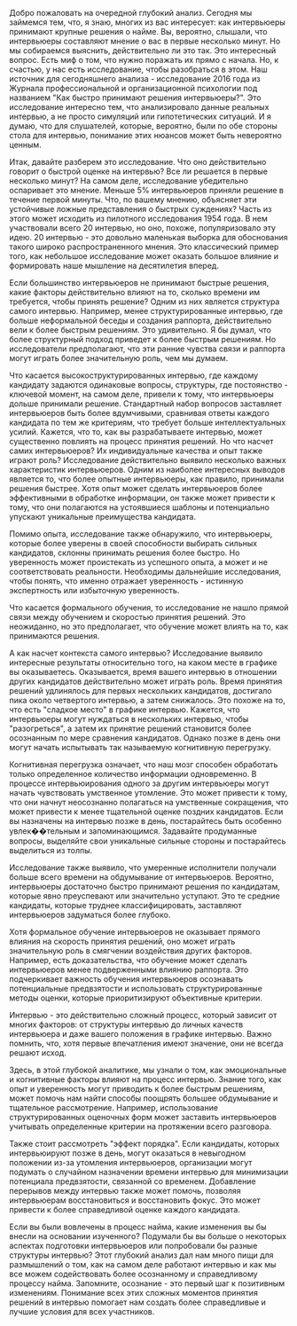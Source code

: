 Добро пожаловать на очередной глубокий анализ. Сегодня мы займемся тем, что, я знаю, многих из вас интересует: как интервьюеры принимают крупные решения о найме. Вы, вероятно, слышали, что интервьюеры составляют мнение о вас в первые несколько минут. Но мы собираемся выяснить, действительно ли это так. Это интересный вопрос. Есть миф о том, что нужно поражать их прямо с начала. Но, к счастью, у нас есть исследование, чтобы разобраться в этом. Наш источник для сегодняшнего анализа - исследование 2016 года из Журнала профессиональной и организационной психологии под названием "Как быстро принимают решения интервьюеры?". Это исследование интересно тем, что анализировало данные реальных интервью, а не просто симуляций или гипотетических ситуаций. И я думаю, что для слушателей, которые, вероятно, были по обе стороны стола для интервью, понимание этих нюансов может быть невероятно ценным.

Итак, давайте разберем это исследование. Что оно действительно говорит о быстрой оценке на интервью? Все ли решается в первые несколько минут? На самом деле, исследование убедительно оспаривает это мнение. Меньше 5% интервьюеров приняли решение в течение первой минуты. Что, по вашему мнению, объясняет эти устойчивые ложные представления о быстрых суждениях? Часть из этого может исходить из пилотного исследования 1954 года. В нем участвовали всего 20 интервью, но оно, похоже, популяризовало эту идею. 20 интервью - это довольно маленькая выборка для обоснования такого широко распространенного мнения. Это классический пример того, как небольшое исследование может оказать большое влияние и формировать наше мышление на десятилетия вперед.

Если большинство интервьюеров не принимают быстрые решения, какие факторы действительно влияют на то, сколько времени им требуется, чтобы принять решение? Одним из них является структура самого интервью. Например, менее структурированные интервью, где больше неформальной беседы и создания раппорта, действительно вели к более быстрым решениям. Это удивительно. Я бы думал, что более структурный подход приведет к более быстрым решениям. Но исследователи предполагают, что эти ранние чувства связи и раппорта могут играть более значительную роль, чем мы думаем.

Что касается высокоструктурированных интервью, где каждому кандидату задаются одинаковые вопросы, структуры, где постоянство - ключевой момент, на самом деле, привели к тому, что интервьюеры дольше принимали решение. Стандартный набор вопросов заставляет интервьюеров быть более вдумчивыми, сравнивая ответы каждого кандидата по тем же критериям, что требует больше интеллектуальных усилий. Кажется, что то, как вы разрабатываете интервью, может существенно повлиять на процесс принятия решений. Но что насчет самих интервьюеров? Их индивидуальные качества и опыт также играют роль? Исследование действительно выявило несколько важных характеристик интервьюеров. Одним из наиболее интересных выводов является то, что более опытные интервьюеры, как правило, принимали решения быстрее. Хотя опыт может сделать интервьюеров более эффективными в обработке информации, он также может привести к тому, что они полагаются на устоявшиеся шаблоны и потенциально упускают уникальные преимущества кандидата.

Помимо опыта, исследование также обнаружило, что интервьюеры, которые более уверены в своей способности выбирать сильных кандидатов, склонны принимать решения более быстро. Но уверенность может проистекать из успешного опыта, а может и не соответствовать реальности. Необходимы дальнейшие исследования, чтобы понять, что именно отражает уверенность - истинную экспертность или избыточную уверенность.

Что касается формального обучения, то исследование не нашло прямой связи между обучением и скоростью принятия решений. Это неожиданно, но это предполагает, что обучение может влиять на то, как принимаются решения.

А как насчет контекста самого интервью? Исследование выявило интересные результаты относительно того, на каком месте в графике вы оказываетесь. Оказывается, время вашего интервью в отношении других кандидатов действительно может играть роль. Время принятия решений удлинялось для первых нескольких кандидатов, достигало пика около четвертого интервью, а затем снижалось. Это похоже на то, что есть "сладкое место" в графике интервью. Кажется, что интервьюеры могут нуждаться в нескольких интервью, чтобы "разогреться", а затем их принятие решений становится более осознанным по мере сравнения кандидатов. Однако позже в день они могут начать испытывать так называемую когнитивную перегрузку.

Когнитивная перегрузка означает, что наш мозг способен обработать только определенное количество информации одновременно. В процессе интервьюирования одного за другим интервьюеры могут начать чувствовать умственное утомление. Это может привести к тому, что они начнут неосознанно полагаться на умственные сокращения, что может привести к менее тщательной оценке поздних кандидатов. Если вы назначены на интервью позже в день, постарайтесь быть особенно увлек��тельным и запоминающимся. Задавайте продуманные вопросы, выделяйте свои уникальные сильные стороны и постарайтесь выделиться из толпы.

Исследование также выявило, что умеренные исполнители получали больше всего времени на обдумывание от интервьюеров. Вероятно, интервьюеры достаточно быстро принимают решения по кандидатам, которые явно преуспевают или значительно уступают. Это те средние кандидаты, которые труднее классифицировать, заставляют интервьюеров задуматься более глубоко.

Хотя формальное обучение интервьюеров не оказывает прямого влияния на скорость принятия решений, оно может играть значительную роль в смягчении воздействия других факторов. Например, есть доказательства, что обучение может сделать интервьюеров менее подверженными влиянию раппорта. Это подчеркивает важность обучения интервьюеров осознавать потенциальные предвзятости и использовать структурированные методы оценки, которые приоритизируют объективные критерии.

Интервью - это действительно сложный процесс, который зависит от многих факторов: от структуры интервью до личных качеств интервьюера и даже вашего положения в графике интервью. Важно помнить, что, хотя первые впечатления имеют значение, они не всегда решают исход.

Здесь, в этой глубокой аналитике, мы узнали о том, как эмоциональные и когнитивные факторы влияют на процесс интервью. Знание того, как опыт и уверенность могут приводить к более быстрым решениям, может помочь нам найти способы поощрять большее обдумывание и тщательное рассмотрение. Например, использование структурированных оценочных форм может заставить интервьюеров учитывать определенные критерии на протяжении всего разговора.

Также стоит рассмотреть "эффект порядка". Если кандидаты, которых интервьюируют позже в день, могут оказаться в невыгодном положении из-за утомления интервьюеров, организации могут подумать о случайном назначении времени интервью для минимизации потенциала предвзятости, связанной со временем. Добавление перерывов между интервью также может помочь, позволяя интервьюерам восстановиться и восстановить фокус. Это может привести к более справедливой оценке каждого кандидата.

Если вы были вовлечены в процесс найма, какие изменения вы бы внесли на основании изученного? Подумали бы вы больше о некоторых аспектах подготовки интервьюеров или попробовали бы разные структуры интервью? Этот глубокий анализ дал нам много пищи для размышлений о том, как на самом деле работают интервью и как мы все можем содействовать более осознанному и справедливому процессу найма. Запомните, осознание - это первый шаг к позитивным изменениям. Понимание всех этих сложных моментов принятия решений в интервью помогает нам создать более справедливые и лучшие условия для всех участников.[]()